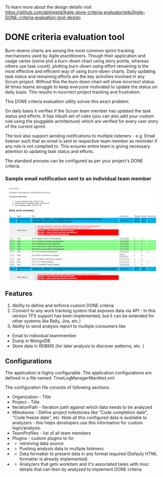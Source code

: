 To learn more about the design details visit https://github.com/abhijeetd/Agile-done-criteria-evaluator/wiki/Agile-DONE-criteria-evaluation-tool-design

DONE criteria evaluation tool
=============================
Burn-downs charts are among the most common sprint tracking mechanisms used by Agile practitioners. 
Though their application and usage varies (some plot a burn-down chart using story points, whereas others use task count), 
plotting burn-down using effort remaining is the most effective and efficient way of using burn-down charts. 
Daily updating task status and remaining efforts are the key activities involved in any Scrum project. 
Without this the burn down chart will show incorrect status. At times teams struggle to keep everyone motivated to update
the status on daily basis. This results in incorrect project tracking and frustration.

This DONE criteria evaluation utility solves this exact problem. 

On daily basis it verifies if the Scrum team member has updated the task status and efforts. It has inbuilt set of rules (you can also add your custom rule using the pluggable architecture)
which are verified for every user story of the current sprint. 

The tool also support sending notifications to multiple listeners - e.g. Email listener such that an email is sent
to respective team member as reminder if any rule is not complied to. This ensures entire team is giving necessary attention to updating task status and efforts. 

The standard process can be configured as per your project's DONE criteria.

### Sample email notification sent to an individual team member
![Alt text](https://github.com/abhijeetd/Agile-done-criteria-evaluator/blob/master/DoneEvaluator/DoneEvaluator/Documentation/TimeMachineEmailNotification.png?raw=true "Sample email notification sent to an individual team member")

Features
--------
1. Ability to define and enforce custom DONE criteria
2. Connect to any work tracking system that exposes data via API - In this version TFS support has been implemented, but it can be extended for other systems like Rally, Jira, etc.)
3. Ability to send analysis report to multiple consumers like 
* Email to individual teammember
* Dump in MongoDB
* Store data in RDBMS (for later analysis to discover patterns, etc. )

Configurations
--------------
The application is highly configurable. The application configurations are defined in a file named: TimeLogManagerManifest.xml

The configuration file consists of following sections:
* Organization - Title
* Project - Title
* IterationPath - Iteration path against which data needs to be analyzed
* Milestones - Define project milestones like "Code completion date", "Code freeze date", etc. Note all this configured data is available to analyzers - this helps developers use this information for custom logic/analysis.
* TeamProfiles - list of all team members
* Plugins - custom plugins to for 
* * retreiving data source
* * Pushing analysis data to multiple listeners
* * Data formatter to present data in any format required (Defauly HTML formatter is already implemented)
* * Analyzers that gets workitem and it's associated tasks with misc. details that can then by analyzed to implement DONE criteria

